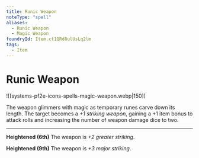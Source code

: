 ```yaml
---
title: Runic Weapon
noteType: "spell"
aliases:
  - Runic Weapon
  - Magic Weapon
foundryId: Item.ct1QRd8ulUsLq2lm
tags:
  - Item
---
```


# Runic Weapon
![[systems-pf2e-icons-spells-magic-weapon.webp|150]]

The weapon glimmers with magic as temporary runes carve down its length. The target becomes a _+1 striking weapon_, gaining a +1 item bonus to attack rolls and increasing the number of weapon damage dice to two.

* * *

**Heightened (6th)** The weapon is _+2 greater striking_.

**Heightened (9th)** The weapon is _+3 major striking_.
